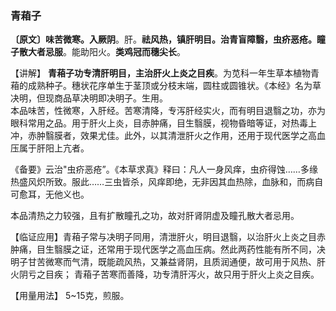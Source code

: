 ###  青葙子	

**〔原文〕味苦微寒。入厥阴**。肝。**祛风热，镇肝明目。治青盲障翳，虫疥恶疮。瞳子散大者忌服**。能助阳火。**类鸡冠而穗尖长**。

【讲解】 **青葙子功专清肝明目，主治肝火上炎之目疾**。为苋科一年生草本植物青葙的成熟种子。穗状花序单生于茎顶或分枝末端，圆柱或圆锥状。《本经》名为草决明，但现商品草决明即决明子。生用。	
本品味苦，性微寒，入肝经。苦寒清降，专泻肝经实火，而有明目退翳之功，亦为眼科常用之品。用于肝火上炎，目赤肿痛，目生翳膜，视物昏暗等证，对热毒上冲，赤肿翳膜者，效果尤佳。此外，以其清泄肝火之作用，还用于现代医学之高血压属于肝阳上亢者。

《备要》云治"虫疥恶疮”。《本草求真》释曰：凡人一身风痒，虫疥得蚀……多缘热盛风炽所致。服此……三虫皆杀，风痒即绝，无非因其血热除，血脉和，而病自可愈耳，无他义也。

本品清热之力较强，且有扩散瞳孔之功，故对肝肾阴虚及瞳孔散大者忌用。

【临证应用】青葙子常与决明子同用，清泄肝火，明目退翳，以治肝火上炎之目赤肿痛，目生翳膜之证，还常用于现代医学之高血压病。然此两药性能有所不同，决明子甘苦微寒而气清，既能疏风热，又兼益肾阴，且质润通便，故可用于风热、肝火阴亏之目疾； 青葙子苦寒而善降，功专清肝泻火，故只用于肝火上炎之目疾。

【用量用法】	5~15克，煎服。

